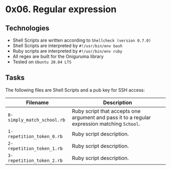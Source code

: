 # 0x06. Regular expression

## Technologies
* Shell Scripts are written according to `Shellcheck (version 0.7.0)`
* Shell Scripts are interpreted by `#!/usr/bin/env bash`
* Ruby scripts are interpreted by `#!/usr/bin/env ruby`
* All regex are built for the Oniguruma library
* Tested on `Ubuntu 20.04 LTS`

## Tasks
The following files are Shell Scripts and a pub key for SSH access:

| Filename | Description |
| -------- | ----------- |
| `0-simply_match_school.rb` | Ruby script that accepts one argument and pass it to a regular expression matching `School`. |
| `1-repetition_token_0.rb` | Ruby script description. |
| `2-repetition_token_1.rb` | Ruby script description. |
| `3-repetition_token_2.rb` | Ruby script description. |
